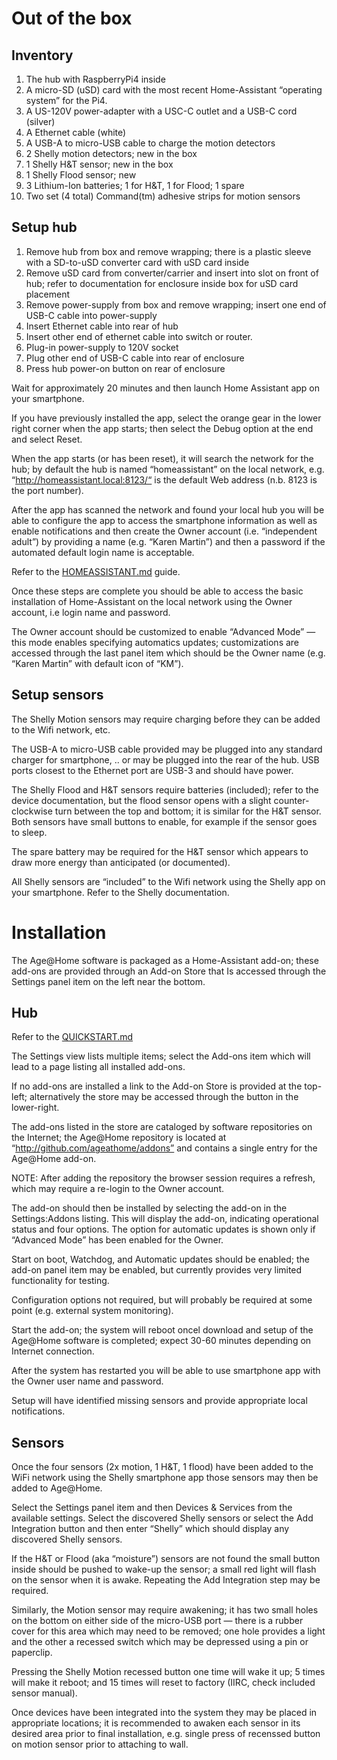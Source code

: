 # Out of the box

## Inventory

1) The hub with RaspberryPi4 inside
2) A micro-SD (uSD) card with the most recent Home-Assistant “operating system” for the Pi4.
3) A US-120V power-adapter with a USC-C outlet and a USB-C cord (silver)
4) A Ethernet cable (white)
5) A USB-A to micro-USB cable to charge the motion detectors
6) 2 Shelly motion detectors; new in the box
7) 1 Shelly H&T sensor; new in the box
8) 1 Shelly Flood sensor; new
9) 3 Lithium-Ion batteries; 1 for H&T, 1 for Flood; 1 spare
10) Two set (4 total) Command(tm) adhesive strips for motion sensors

## Setup hub

1. Remove hub from box and remove wrapping; there is a plastic sleeve with a SD-to-uSD converter card with uSD card inside
2. Remove uSD card from converter/carrier and insert into slot on front of hub; refer to documentation for enclosure inside box for uSD card placement
3. Remove power-supply from box and remove wrapping; insert one end of USB-C cable into power-supply
4. Insert Ethernet cable into rear of hub
5. Insert other end of ethernet cable into switch or router.
6. Plug-in power-supply to 120V socket
7. Plug other end of USB-C cable into rear of enclosure
8. Press hub power-on button on rear of enclosure

Wait for approximately 20 minutes and then launch Home Assistant app on your smartphone.

If you have previously installed the app, select the orange gear in the lower right corner when the app starts; then select the Debug option at the end and select Reset.

When the app starts (or has been reset), it will search the network for the hub; by default the hub is named “homeassistant” on the local network, e.g. “http://homeassistant.local:8123/“ is the default Web address (n.b. 8123 is the port number).

After the app has scanned the network and found your local hub you will be able to configure the app to access the smartphone information as well as enable notifications and then create the Owner account (i.e. “independent adult”) by providing a name (e.g. “Karen Martin”) and then a password if the automated default login name is acceptable.

Refer to the [HOMEASSISTANT.md](https://github.com/ageathome/core/blob/main/docs/HOMEASSISTANT.md) guide.

Once these steps are complete you should be able to access the basic installation of Home-Assistant on the local network using the Owner account, i.e login name and password.

The Owner account should be customized to enable “Advanced Mode” — this mode enables specifying automatics updates; customizations are accessed through the last panel item which should be the Owner name (e.g. “Karen Martin” with default icon of “KM”).

## Setup sensors

The Shelly Motion sensors may require charging before they can be added to the Wifi network, etc.

The USB-A to micro-USB cable provided may be plugged into any standard charger for smartphone, .. or may be plugged into the rear of the hub.  USB ports closest to the Ethernet port are USB-3 and should have power.

The Shelly Flood and H&T sensors require batteries (included); refer to the device documentation, but the flood sensor opens with a slight counter-clockwise turn between the top and bottom; it is similar for the H&T sensor.  Both sensors have small buttons to enable, for example if the sensor goes to sleep.

The spare battery may be required for the H&T sensor which appears to draw more energy than anticipated (or documented).

All Shelly sensors are “included” to the Wifi network using the Shelly app on your smartphone.  Refer to the Shelly documentation.

# Installation

The Age@Home software is packaged as a Home-Assistant add-on; these add-ons are provided through an Add-on Store that Is accessed through the Settings panel item on the left near the bottom.


## Hub

Refer to the [QUICKSTART.md](https://github.com/ageathome/core/blob/main/docs/QUICKSTART.md)

The Settings view lists multiple items; select the Add-ons item which will lead to a page listing all installed add-ons.

If no add-ons are installed a link to the Add-on Store is provided at the top-left; alternatively the store may be accessed through the button in the lower-right.

The add-ons listed in the store are cataloged by software repositories on the Internet; the Age@Home repository is located at “http://github.com/ageathome/addons” and contains a single entry for the Age@Home add-on.

NOTE: After adding the repository the browser session requires a refresh, which may require a re-login to the Owner account.

The add-on should then be installed by selecting the add-on in the Settings:Addons listing.  This will display the add-on, indicating operational status and four options.  The option for automatic updates is shown only if “Advanced Mode” has been enabled for the Owner.

Start on boot, Watchdog, and Automatic updates should be enabled; the add-on panel item may be enabled, but currently provides very limited functionality for testing.

Configuration options not required, but will probably be required at some point (e.g. external system monitoring).

Start the add-on; the system will reboot oncel download and setup of the Age@Home software is completed; expect 30-60 minutes depending on Internet connection.

After the system has restarted you will be able to use smartphone app with the Owner user name and password.

Setup will have identified missing sensors and provide appropriate local notifications.


## Sensors

Once the four sensors (2x motion, 1 H&T, 1 flood) have been added to the WiFi network using the Shelly smartphone app those sensors may then be added to Age@Home.

Select the Settings panel item and then Devices & Services from the available settings.  Select the discovered Shelly sensors or select the Add Integration button and then enter “Shelly” which should display any discovered Shelly sensors.

If the H&T or Flood (aka “moisture”) sensors are not found the small button inside should be pushed to wake-up the sensor; a small red light will flash on the sensor when it is awake.  Repeating the Add Integration step may be required.

Similarly, the Motion sensor may require awakening; it has two small holes on the bottom on either side of the micro-USB port — there is a rubber cover for this area which may need to be removed; one hole provides a light and the other a recessed switch which may be depressed using a pin or paperclip.

Pressing the Shelly Motion recessed button one time will wake it up; 5 times will make it reboot; and 15 times will reset to factory (IIRC, check included sensor manual).

Once devices have been integrated into the system they may be placed in appropriate locations; it is recommended to awaken each sensor in its desired area prior to final installation, e.g. single press of recenssed button on motion sensor prior to attaching to wall.
